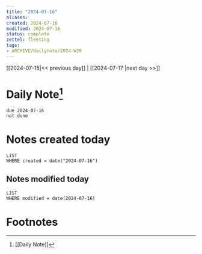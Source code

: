```yaml
---
title: "2024-07-16"
aliases: 
created: 2024-07-16
modified: 2024-07-16
status: complete
zettel: fleeting
tags:
- ARCHIVE/dailynote/2024-W29
---
```


[[2024-07-15|<< previous day]] | [[2024-07-17 |next day >>]]

# Daily Note[^1]
```tasks
due 2024-07-16
not done
```
# Notes created today
```dataview
LIST
WHERE created = date("2024-07-16")
```
## Notes modified today
```dataview
LIST
WHERE modified = date(2024-07-16)
```

# Footnotes

[^1]: [[Daily Note]]